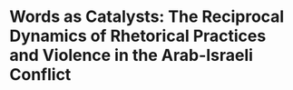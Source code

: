 # Words as Catalysts: The Reciprocal Dynamics of Rhetorical Practices and Violence in the Arab-Israeli Conflict
